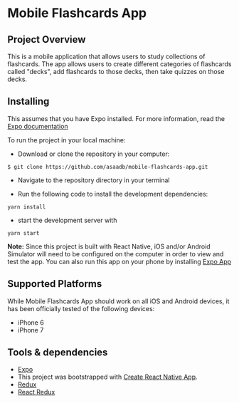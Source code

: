 # Mobile Flashcards App


## Project Overview

This is a mobile application that allows users to study collections of flashcards. The app allows users to create different categories of flashcards called "decks", add flashcards to those decks, then take quizzes on those decks.

## Installing

This assumes that you have Expo installed. For more information, read the [Expo documentation](https://docs.expo.io/versions/latest/)

To run the project in your local machine:

* Download or clone the repository in your computer:
```
$ git clone https://github.com/asaadb/mobile-flashcards-app.git
```

* Navigate to the repository directory in your terminal

* Run the following code to install the development dependencies:

 ```
 yarn install
 ```

* start the development server with

```
yarn start
```
**Note:** Since this project is built with React Native, iOS and/or Android Simulator will need to be configured on the computer in order to view and test the app. You can also run this app on your phone by installing [Expo App](https://itunes.apple.com/app/apple-store/id982107779?ct=www&mt=8)


## Supported Platforms

While Mobile Flashcards App should work on all iOS and Android devices, it has been officially tested of the following devices:
- iPhone 6
- iPhone 7

## Tools & dependencies

* [Expo](https://expo.io/)
* This project was bootstrapped with [Create React Native App](https://github.com/react-community/create-react-native-app).
* [Redux](https://github.com/reduxjs/redux)
* [React Redux](https://github.com/reduxjs/react-redux)
